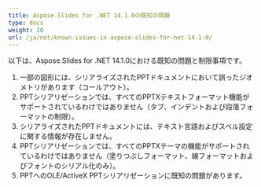 ```yaml
---
title: Aspose.Slides for .NET 14.1.0の既知の問題
type: docs
weight: 20
url: /ja/net/known-issues-in-aspose-slides-for-net-14-1-0/
---
```


以下は、Aspose.Slides for .NET 14.1.0における既知の問題と制限事項です。

1. 一部の図形には、シリアライズされたPPTドキュメントにおいて誤ったジオメトリがあります（コールアウト）。
1. PPTシリアリゼーションでは、すべてのPPTXテキストフォーマット機能がサポートされているわけではありません（タブ、インデントおよび段落フォーマットの制限）。
1. シリアライズされたPPTドキュメントには、テキスト言語およびスペル設定に関する情報が存在しません。
1. PPTシリアリゼーションでは、すべてのPPTXテーマの機能がサポートされているわけではありません（塗りつぶしフォーマット、線フォーマットおよびフォントのシリアル化のみ）。
1. PPTへのOLE/ActiveX PPTシリアリゼーションに既知の問題があります。